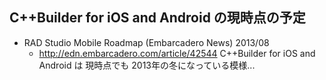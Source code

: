 ## C++Builder for iOS and Android の現時点の予定

* RAD Studio Mobile Roadmap (Embarcadero News) 2013/08
  * http://edn.embarcadero.com/article/42544
C++Builder for iOS and Android は 現時点でも 2013年の冬になっている模様...

